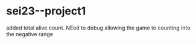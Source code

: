 # sei23--project1
added total alive count. NEed to debug allowing the game to counting into the negative range
